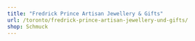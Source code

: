 ```yaml
---
title: "Fredrick Prince Artisan Jewellery & Gifts"
url: /toronto/fredrick-prince-artisan-jewellery-und-gifts/
shop: Schmuck
---
```

